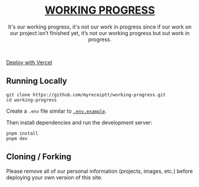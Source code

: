 <div align="center">
    <a href="https://wp.straight-line.org"><h1 align="center">WORKING PROGRESS</h1></a>

It's our working progress, it's not our work in progress since if our work on our project isn’t finished yet, it’s not our working progress but out work in progress.

</div>

<br/>

[Deploy with Vercel](https://vercel.com/new/prof-nota/clone?teamCreateStatus=hidden&demo-title=Prof.+NOTA%27s+Working+Progress&demo-description=It%27s%20my%20working%20progress,%20it%27s%20not%20my%20work%20in%20progress%20since%20if%20my%20work%20on%20my%20project%20isn%E2%80%99t%20finished%20yet,%20it%E2%80%99s%20not%20my%20%E2%80%9Cworking%20progress%E2%80%9D%20but%20my%20%E2%80%9Cwork%20in%20progress.%E2%80%9D&demo-url=https%3A%2F%2Fwp.straight-line.org%2F&demo-image=https://prompt.straight-line.org/prof-nota-v.1.20.jpg&project-name=Prof.+NOTA's+Working+Progress&repository-name=working-progress&repository-url=https%3A%2F%2Fgithub.com%2Fmyreceiptt%2Fworking-progress&teamSlug=clone)

## Running Locally

```sh-session
git clone https://github.com/myreceiptt/working-progress.git
cd working-progress
```

Create a `.env` file similar to [`.env.example`](https://github.com/myreceiptt/working-progress/blob/main/.env.example).

Then install dependencies and run the development server:

```sh-session
pnpm install
pnpm dev
```

## Cloning / Forking

Please remove all of our personal information (projects, images, etc.) before deploying your own version of this site.
